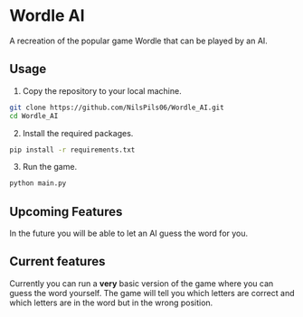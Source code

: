 # Wordle AI

A recreation of the popular game Wordle that can be played by an AI.

## Usage

1. Copy the repository to your local machine.
```bash
git clone https://github.com/NilsPils06/Wordle_AI.git
cd Wordle_AI
```

2. Install the required packages.
```bash
pip install -r requirements.txt
```

3. Run the game.
```bash
python main.py
```

## Upcoming Features

In the future you will be able to let an AI guess the word for you.

## Current features

Currently you can run a **very** basic version of the game where you can guess the word yourself. The game will tell you which letters are correct and which letters are in the word but in the wrong position.
